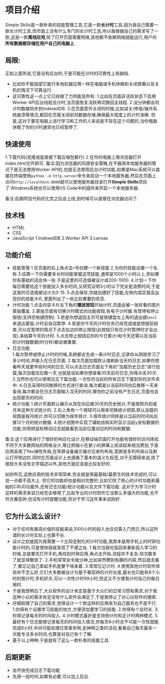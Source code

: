 # 项目介绍

Simple Skills是一款朴素的技能管理工具,它是一款**长计时**工具,因为我自己需要一款长计时工具,而市面上没有什么专门的长计时工具,所以我根据自己的需求写了一款,这是一款**离线应用**,除了打开页面需要网络,其他都不依赖网络就能运行,用户的**所有数据都存储在用户自己的电脑上**.

## 局限:
正如上面所说,它是没有后台的,于是可能在计时的可靠性上有缺陷.
- 比如你不能指望它能行本地机器应用一样在电脑或手机休眠和关闭屏幕以及关机的情况下可靠运行.
- 这可靠性这一点上它已经做了力所能及所有:
    1.比如在页面非活跃状态下启用Worker API后台线程去计时,当页面恢复活跃再切换回主线程.
    2.没分钟都会将计时数据同步到IndexedDB.
    3.在页面意外关闭的时候,比如误关/停电/操作系统崩溃等情况,都回在页面关闭前将数据存储,确保最大程度上的计时准确.
但是,这对于要在电脑上进行学习和工作的人来说是不存在这个问题的,当你电脑休眠了你的计时通常也已经暂停了.

## 快速使用
1.下载代码(克隆或是直接下载压缩包都行)
2.在你的电脑上用浏览器打开index.html文件即可.
备注:因为浏览器的同源安全策略,在不器用本地服务器的情况下是无法使用Worker API的,也就无法使用后台计时功能.如果是Mac系统可以直接在终端使用`python -m http.server`命令来启动一个本地服务器,然后在页面上访问`http://localhost:8000`就可以使用服务器目录打开**Simple Skills**项目了.Windows系统也可以使用VS Code中的插件来开启一个本地服务器.

备注:后期项目代码优化完之后会上线,到时候可以直接在浏览器访问了.

## 技术栈
- HTML
- CSS
- JavaScript
    1.IndexedDB
    2.Worker API
    3.canvas
## 功能介绍
- 技能管理
    1.在页面的右上角点击`+`号创建一个新技能
    2.为你的技能设置一个名称
    3.估算一下你需要多长时间能掌握这项技能,通常是1000个小时以上,但如果你有基础的话会快一些.于是这里的可选值被设计成200-1000.
    4.计划一下你每日需要给这个技能投入多长时间,又研究证明3小时以下完全是浪费时间,于是这里的可选值被设计为3-15.
    5.点击保存,你就创建好了技能,左侧内容区就会出现你的技能卡片,里面列出了一些比较重要的信息.
- 计时功能
    1.点击内容卡片左下角的**播放按钮**开始计时,页面会被一张好看的图片蒙版覆盖.
    2.蒙版页面有切换计时模式的功能按钮,有电子计时器,有暂停和停止按钮(支持空格键控制).
    3.若是你想返回主页可是按键盘左上角的退出键(`esc`)来退出蒙版,计时会自动暂停.
    4.若是你今天的计时任务已经完成或是想提前结束,可以在暂停的情况下点击右边的停止按钮(此按钮只有在计时暂停时才会出现),来结算今天的计时.
    5.点击停止按钮后你的今日累计/和今天还需以及当前的计时器数据(时分秒)都会被重置.
- 日志功能    
    1.每次暂停或停止计时的时候,系统都会生成一条计时日志,记录你从刚刚学习了多少时间,并输入在日志页面.
    2.每次页面加载默认值刷新当天的日志,如果你想看昨天或更早些时间的日志,可以点击日志页面左下角的"加载历史日志"进行加载,每次加载往后推一天,也就是说如果你想查看30天前的日志,你得点击30次.
    3.当然你也可以使用日志下载功能,一次性将当前的所有日志下载到你的文件夹中.
    4.日志采用时间推移的方式进行查询,每次都是以当前时间向后推移一天来查询,每次都会在日志页面输入当天的时间,哪怕你之前没有产生日志,页面也会出现那天的时间.
- 统计功能
    1.统计页面默认展示从现在向后推30天的历史统计,不是按照月初或月末这种方式统计的.
    2.右上角有一个按钮可以用来切换统计视图,默认加载的视图是按月统计,你可以切换为按年统计.
    3.按年统计同样是以当前的时间向后推12个月的统计数据.
    4.统计视图中实现了辅助线和实时显示当前y坐标数据的功能,你用把鼠标移动过去就能看到当前位置对应的时间和数据.

备注:这个应用进行了很好的响应化设计,在移动端页面打开也能有很好的访问体验.不同于大多数网站的网格设计,等比例缩小在更小的屏幕上阅读起来相当费劲,于是应用采用了flex弹性布局,在窄屏设备展示展示位单列布局,宽屏是多列布局以及默认打开侧边栏.同时在页面设计上也遵循了基本的语义化标签,对于无障碍来说,除了按钮大多没有文字描述以外,其他方面应该是比较友好的.

如你所见,这款应用的技术非常简单,完全就是用最基础/最原生的技术完成的,可以说一点都不高大上.
但它的功能却也是相对完整的.比如它除了核心的计时功能和基础的CRUD功能外,还有日志功能/统计功能以及文件下载功能.
这对于为学习计时这样的需求来说已经完全够用了,比起专业的计时软件它没那么多强大的功能,也不符合番茄钟,也没有计时提醒功能,但对于学习这件事来说刚好.

## 它为什么这么设计?
- 对于任何有极高价值的技能来说,1000小时的投入也仅仅算入门而已,所以这所谓的长计时实际上也算不长.
- 设计之初是因为我需要一个比较定制化的计时功能,我原本是用手机上的时钟功能计时的,可是很快我就发现了不便之处.
    1.每次当我吃饭回来重新投入学习的时候,总是要先打开手机,再找到时钟应用,再点击开始.流程并不复杂,但次数多了就显得繁琐了.
    2.手机常常会令我分神,比如突然瞟到有趣的内容,然后就去看了,都忘记自己拿起手机是要干啥来着.
    3.常常忘记计时.
    4.使用其他计时软件体验并不怎么好,它们大多数被设计为基于番茄钟的计时长度,最长也只能有8个小时的倒计时,手机好点,可以一次性计时99小时,但这又不方便我计时自己的每日用时.
- 于是我想明白了,大众软件的设计肯定是基于大众们的日常习惯和需求,对于我这种小众的需求肯定没有什么软件会满足了,于是我停止了对心仪软件的搜索.
- 仔细梳理了自己的需求,觉得设计一个款这样的应用来为自己服务也不是不行.
    1.你得有个设置学习技能的地方,方便添加要学习的技能.
    2.你得有个总时长.
    3.你得记录每天的时间投入.
    4.计时模式最好是支持倒计时和正计时两种模式.
    5.最好有个日志能够记录每天的时间投入情况,你每天8小时总不可能一次性就能完成8小时,中间可能处理日常事务啊,走神啊之类的活动,看看自己每天最多一次能专注多长时间,也算是对自己有个了解.
- 基于以上种种,于是就有了这么一款朴素的技能工具.
## 后期更新
- 会尽快完成日志下载功能
- 先用一段时间,如果有必要,可以加上后台.